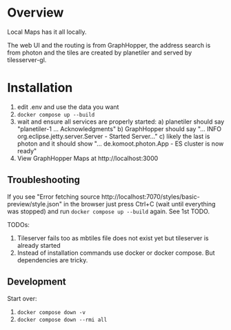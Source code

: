 # Overview

Local Maps has it all locally.

The web UI and the routing is from GraphHopper, the address search is from photon
and the tiles are created by planetiler and served by tilesserver-gl.

# Installation

1. edit .env and use the data you want
2. `docker compose up --build`
3. wait and ensure all services are properly started:
   a) planetiler should say "planetiler-1  ... Acknowledgments"
   b) GraphHopper should say "... INFO org.eclipse.jetty.server.Server - Started Server..."
   c) likely the last is photon and it should show "... de.komoot.photon.App - ES cluster is now ready"
4. View GraphHopper Maps at http://localhost:3000

## Troubleshooting

If you see "Error fetching source http://localhost:7070/styles/basic-preview/style.json"
in the browser just press Ctrl+C (wait until everything was stopped) and run `docker compose up --build` again.
See 1st TODO.

TODOs:
1. Tileserver fails too as mbtiles file does not exist yet but tileserver is already started
2. Instead of installation commands use docker or docker compose. But dependencies are tricky.

## Development

Start over:

1. `docker compose down -v`
2. `docker compose down --rmi all`